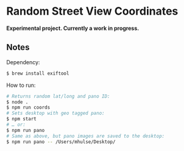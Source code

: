 # Random Street View Coordinates

**Experimental project. Currently a work in progress.**

## Notes

Dependency:

```bash
$ brew install exiftool
```

How to run:

```bash
# Returns random lat/long and pano ID:
$ node .
$ npm run coords
# Sets desktop with geo tagged pano:
$ npm start
# … or:
$ npm run pano
# Same as above, but pano images are saved to the desktop:
$ npm run pano -- /Users/mhulse/Desktop/
```
